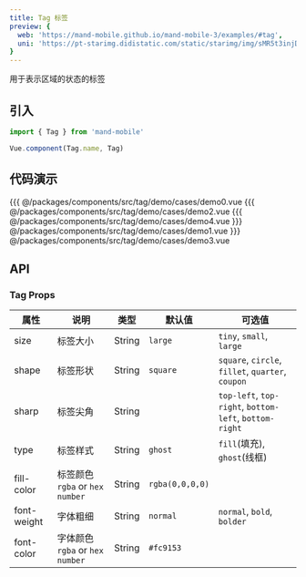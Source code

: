```yaml
---
title: Tag 标签
preview: {
  web: 'https://mand-mobile.github.io/mand-mobile-3/examples/#tag',
  uni: 'https://pt-starimg.didistatic.com/static/starimg/img/sMR5t3injD1628598290138.png'
}
---
```


用于表示区域的状态的标签

## 引入

```javascript
import { Tag } from 'mand-mobile'

Vue.component(Tag.name, Tag)
```

## 代码演示
<!-- DEMO -->
<MDDemoWrapper>
<!-- left wrapper -->
{{{ @/packages/components/src/tag/demo/cases/demo0.vue
{{{ @/packages/components/src/tag/demo/cases/demo2.vue
{{{ @/packages/components/src/tag/demo/cases/demo4.vue
<!-- right wrapper -->
}}} @/packages/components/src/tag/demo/cases/demo1.vue
}}} @/packages/components/src/tag/demo/cases/demo3.vue
</MDDemoWrapper>

## API

### Tag Props
|属性 | 说明 | 类型 | 默认值 |可选值|
|----|-----|------|------|------|
|size|标签大小|String|`large`|`tiny`, `small`, `large`|
|shape|标签形状|String|`square`|`square`, `circle`, `fillet`, `quarter`, `coupon`|
|sharp|标签尖角|String| |`top-left`, `top-right`, `bottom-left`, `bottom-right`|
|type|标签样式|String|`ghost`|`fill`(填充), `ghost`(线框)|
|fill-color|标签颜色`rgba` or `hex number`|String|`rgba(0,0,0,0)`| |
|font-weight|字体粗细|String|`normal`|`normal`, `bold`, `bolder`|
|font-color|字体颜色`rgba` or `hex number`|String|`#fc9153`| |
